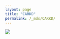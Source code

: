 ```yaml
---
layout: page
title: "CARKD"
permalink: /_mds/CARKD/
---
```


![](../../algns0/5HSAA016976_aln_report.png?raw=true)